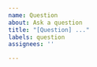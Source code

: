 ```yaml
---
name: Question
about: Ask a question
title: "[Question] ..."
labels: question
assignees: ''

---
```


<!-- Your question -->
